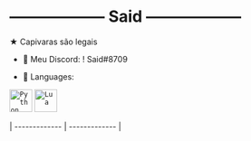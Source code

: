 # ―――――― Said ――――――
★ Capivaras são legais
- 💬 Meu Discord: ! Said#8709

- 💼 Languages:

<code><img width="40px" src="https://img.icons8.com/color/4x/000000/python.png" title="Python"/></code>
<code><img width="40px" src="https://upload.wikimedia.org/wikipedia/commons/thumb/c/cf/Lua-Logo.svg/947px-Lua-Logo.svg.png" title="Lua"/></code>

| ------------- | ------------- |


